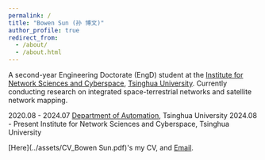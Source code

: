 ```yaml
---
permalink: /
title: "Bowen Sun (孙 博文)"
author_profile: true
redirect_from: 
  - /about/
  - /about.html
---
```


A second-year Engineering Doctorate (EngD) student at the [Institute for Network Sciences and Cyberspace](https://www.insc.tsinghua.edu.cn/), [Tsinghua University](https://www.tsinghua.edu.cn/). Currently conducting research on integrated space-terrestrial networks and satellite network mapping.

2020.08 - 2024.07  [Department of Automation](https://www.au.tsinghua.edu.cn/), Tsinghua University
2024.08 - Present  Institute for Network Sciences and Cyberspace, Tsinghua University

[Here](../assets/CV_Bowen Sun.pdf)'s my CV, and [Email](mailto:sbw24@mails.tsinghua.edu.cn).
